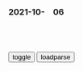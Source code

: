 ### 2021-10-　06

```note
```

<table id="tbc" style="white-space:pre-wrap">
</table>
<button onclick="toggleb()">toggle</button>
<button onclick="loadparse()">loadparse</button>
<br>
<!-- 🌸<br>🍅-　-🍑<hr>🍀 --> <textarea rows="30" cols="100" style="display: none" id="tar">

原来辣不是味道，而是温度感应！发现者获得了今年诺贝尔生理学奖
https://mbd.baidu.com/newspage/data/landingsuper?context=%7B%22nid%22%3A%22news_9538740232616563467%22%7D

2021/10/6下午8:14:01

特朗普：我们赢了 然后我们又赢了 如果我们想赢 我们总是能赢…
https://v.ifeng.com/c/v/v002VRXiKvGmUL2MaI0wP5dPOdDoO026zEIf-_u9MMuXk31U__

神友们的赢麻了是什么意思？ - 知乎
https://www.zhihu.com/question/408395676

　amzy
395 人赞同了该回答
字面意思，胜利到麻木。

好事能赢，坏事也能赢，血亏也能赢，什么都能赢，故称赢麻了。

2021/10/6下午5:59:25

赢麻了，没意思【那年那兔那些事儿吧】_百度贴吧
https://tieba.baidu.com/p/6636964964

jy00827510
这叫从胜利走向另一个胜利，建g同志那年代的人懂

c级E100坦克
鲁迅先生早就高度概括过这种思维

2021/10/6下午5:58:21

评分9.7，史上最极品丈母娘。看望后你就知道日本女婿的无奈了…_哔哩哔哩_bilibili
https://www.bilibili.com/video/BV1zy4y1t7o6

主公喜欢的是已婚少妇，尤其是别人家的媳妇。

太太我喜欢你啊。

作为笨女孩女主佳子的母亲，佳子会变成现在的性格跟佳慧阿姨有着不可推脱的关系。

从遗传学的角度来讲，佳子是完完全全继承了她妈的性格，外貌。甚至在佳慧阿姨的基础上完成了又一次的退化，最后成了二次元反冲斗士。并和阿库娅，萨塔妮娅一起并列为动画界三大智障美少女。

对于这样的佳子，佳慧阿姨深感无奈。但在别人看来，是有其母必有其女。

佳慧阿姨擅长肉搏战，能够突破物理学极限在一瞬间夺取敌方内衣。

佳慧阿姨虽然看起来没心没肺，却有一个困扰她多年的难题，那就是女儿佳子的未来。确切地说应该是自己的未来，为了自己能够安度晚年，佳慧阿姨把目标放在了男主小明身上。
　备受打击的佳慧阿姨最后准备将佳子遗弃到盛产香蕉的菲律宾野生丛林。

在小区内散播男主对姑姑怀有特殊情节的谣言，导致男主在小区内的风评极差。

每次男主反击都能通过装傻卖萌和毒舌完美克制男主，并以骚扰男主为乐。

虽然在一般人看来女女不是抚养而是放养。

艾利欧变成了家里蹲电波族，对此女女一直心怀愧疚，只能采取放任式的你爱尽自己所能在物质上满足艾利欧。

女女不知道一个好母亲是怎么样的，但她确实一直在尽力完成自己作为一个母亲的职责。

2021/10/6下午5:37:24

（日本动漫）评分9.7，史上最极品丈母娘,动漫,日本动漫,好看视频
https://haokan.baidu.com/v?vid=12324216508033168745&sfrom=baidu-feed

评分9.7，史上最极品岳母！岳母：跟女婿住一起挺好！_哔哩哔哩_bilibili
https://www.bilibili.com/video/BV14r4y1N79E?spm_id_from=333.999.0.0

佳子不仅继承了母亲的外貌，还完完全全地继承了母亲的性格。

弹幕：《樱与抱月》又名《安达与岛村》，不过已经被下了

性格和行为举止完全都是小孩子，还喜欢对男主做一些工口的事情。

艾利欧变成了个电波女，每天都把自己裹在被卷里生活，也因此艾利欧遭到了同学的排挤，从学校退学后一直幻想着能够重返宇宙。

男主带着艾利欧认清现实，走出封闭内心踏进社会。

姑姑虽然行为脱线，思维也不是正常人，但作为一个母亲她是绝对合格的。

祖母几十年如一日地守在小店，丈夫和朋友都离她而去，导致她成了个老电波族。最后已经老得走不动了，但仍然努力在女儿面前表现出要强的一面。傲娇地告诉姑姑，自己能走只是不想走。

放到今天妥妥的季度霸权有力竞争者，但可惜生不逢时，在07年诞生了太多的话题大作。

小灿的爸爸是个究极女儿控，一心想把永澄剁碎了喂鱼。

2021/10/6下午5:07:50

起底h航创始人内斗秘辛_媒体_澎湃新闻-The Paper
https://www.thepaper.cn/newsDetail_forward_14685534

2016年9月，h航实业高管签发了一份《阳光宣言》，向王h表达绝对忠诚。一个月后，h航集团下发口头通知，要求对董事局主席陈峰执行“三不政策”：不执行他的任何指令，不回答他的任何问题，不给他任何解释。

陈f在海航被“退休”了。海航随之开启了一轮大清洗。从2016年9月到2017年10月，海航实业和航空公司近百名干部被处理。他们或被驱逐，或被王健发配到山上进行反思。

很多高管根本不知道自己为何会遭此劫难。他们很可能就是因为接了陈峰一个电话而已。

在2016和2017两年间，海航居然没开过一次董事会，这一切没人敢问，更没人敢提。

2017年底，海航曝出最高负债已达7000亿元。此时人们才知道，海航居然连基本的油料钱都没了。

疯狂的末代王朝

王健去世之后，2018年陈峰重新执掌海航，陈王两派之间的争斗仍未停止，并将海航演变成了陈峰的“家天下”。

陈峰对海航的管理层进行了大刀阔斧的调整。据知情人士称，王健曾经重用的200多名干部全部被免掉。这被外界解读为对王健团队的“清洗”。坊间一直传闻，海航内部有个不成文的规则，“陈峰用过的人，王健不会再用。反之亦然。”

那时的海航完全变成了一家子承父业的家族企业，这也彻底导致了人心的涣散。

顾g说：h航集团发展28年，曾经是m企发展的楷模，
很多人又丢了初心、忘了使命，
直至当野心和欲望把集团送入深渊的时候，
既不能清醒地认识自己，也没有把握住机会，没有说真话的勇气，更没有付出和担当的魄力。直至把数十万家庭的希望、成千上万家机构的信任毁于一旦，乃至于给gj造成了数千亿元的巨大损失，这时候很多事情就真的已经注定。但海航已经不再是过去的那个“家天下”的企业。

2021/10/6下午4:37:39

h航董事长被抓！这该死的贪嗔痴！
https://mbd.baidu.com/newspage/data/landingsuper?context=%7B%22nid%22%3A%22news_8855642782114965640%22%7D

顾g：很多人丢了初心、忘
了使命，直到野心和欲望把集团送入深
渊时，也没有说真话的勇气。
https://pics0.baidu.com/feed/cf1b9d16fdfaaf5140a44ec63d03a6e7f11f7ae1.jpeg?token=ee68ac92cb8c5bffcb2c7158caca87ea

2021/10/6下午4:51:44

海航董事长陈峰、CEO谭向东被抓，顾刚连夜发全员信：出了隧道就会被阳光洒遍全身
http://stock.10jqka.com.cn/20210925/c632973834.shtml

2021/10/6下午5:35:51

日本的真正可怕之处，21年拿了20个诺贝尔奖！
https://mbd.baidu.com/newspage/data/landingsuper?context=%7B%22nid%22%3A%22news_9694867147005053497%22%7D

看看日本，想想zg。毫不客气地说，zg要加油啊。

在绝大多数gj，钞票上的人物，往往都是zz家。

日本则是例外，清一色学者。

将最崇敬的人印在每一个gm、每天都在数次进行的日常活动里，意味着最隆重的怀念、最深刻的尊敬。日本人对知识渊博的人表达最大敬仰。

对教育的高度重视，坦率地说，zg与日本，应该还存在差距。

看到一位赴日科学家的文章，谈了他的一个亲身感触：

我第一次参加日本实验室内的小组会（seminar）。让我惊讶的是他们对待所谓"错误"结果的态度。他们会非常认真地研讨结果错在什么地方，为什么错。但他们不会对研究者本人提出任何批评。

失败是成功之母，这个道理人人皆知，日本人真正做到了。与此成鲜明对比的是，我们往往压制失败，动不动就追责。那么以后，谁还敢去尝试新的东西呢？甚至，谁还敢说真话呢？

zg的情况未必这么不堪。但在我们这个sh，在一些地方和一些单位，多做事多犯错，什么都不做，反而最受好评，有没有这样的情况，大家心里都有一把尺子。

但类似x保方晴子的学术不端，全世界都有吧，包括zg在内，但有几个人像笹井芳树这样认真、刚烈呢？

从2005年到2015年，日本这十年的科研经费平均达到国内生产总值的3％，居发达国家首位，而2016年美国为2.8%，约4650亿美元。

可以说，在科研投入比重方面，日本比美国还要高！

就以真锅淑郎为例，出生在日本，但现在是美国人。据说，他之所以离开日本，还是受美国研究环境的吸引，他曾经说过：美国简直是研究的天堂，来自世界各地的人们，聚集在一起，相互刺激，讨论、交流，然后继续。进步就诞生了。

2021/10/6下午3:55:46

日本发现能传染人类新病毒：可致39度高烧 至少7人感染
https://baijiahao.baidu.com/s?id=1712829110158444375&wfr=spider&for=pc

看客anr
大自然中蕴藏了太多不知名病毒了，当人类肆意破坏大自然掠夺资源的时候。大自然的反应就是灭了你！这也算是正当防卫了吧！

2021/10/6下午3:05:57

日本饲养17头“半人半猪”，长着人类的器官，用途让人大涨知识！
https://baijiahao.baidu.com/s?id=1631387366017873456&wfr=spider&for=pc

2021/10/6下午3:08:48

真正的高手，都懂“概率权”
https://baijiahao.baidu.com/s?id=1693851062691009028&wfr=spider&for=pc

懂概率的人，人生都不会太差

从生命到宇宙万物，假如真有造物主，他主宰的工具就是概率。

2021/10/6下午2:51:34

这个大佬把价格打下来后 有几百万人用上了电脑_凤凰网
https://tech.ifeng.com/c/8A6k9FCIFKF

2021/10/6上午10:30:17

四川省地震局：泸州发生8.1级地震为系统故障误报
http://baijiahao.baidu.com/s?id=1712790972380236122&wfr=spider&for=pc

2021/10/6上午10:27:41

</textarea> <!-- 🍀<br>🍑-　-🍅<hr>🌸 -->

```tip
```

<script src="https://cdn.jsdelivr.net/npm/jquery@3.5.1/dist/jquery.min.js"></script>

<link rel="stylesheet" href="https://cdn.jsdelivr.net/gh/fancyapps/fancybox@3.5.7/dist/jquery.fancybox.min.css" />
<script src="https://cdn.jsdelivr.net/gh/fancyapps/fancybox@3.5.7/dist/jquery.fancybox.min.js"></script>

<script type="text/javascript">

var __urlRegex = /(\b(https?|ftp|file):\/\/[-A-Z0-9+&@#\/%?=~_|!:,.;]*[-A-Z0-9+&@#\/%=~_|])/ig;
var __imgRegex = /\.(?:jpe?g|gif|png)$/i;

loadparse();

function parseURL($string){

    var exp = __urlRegex;
    return $string.replace(exp,function(match){
            __imgRegex.lastIndex=0;
            if(__imgRegex.test(match)){
                return '<a data-fancybox="gallery" href="' + match.replace("/p=700", "")
                 + '"><img src="' + match.replace("/p=700", "/p=160x200")+'" width="64"></a>';
            }
            else{
                return '<a href="' + match + '" target="_blank">' + match + '</a>';
            }
        }
    );
}

function loadparse() {
  tbc.innerHTML = parseURL(tar.value);
}

function toggleb() {
  var x = document.getElementById("tar");
  if (x.style.display === "none") {
    x.style.display = "";
  } else {
    x.style.display = "none";
  }
}

</script>
